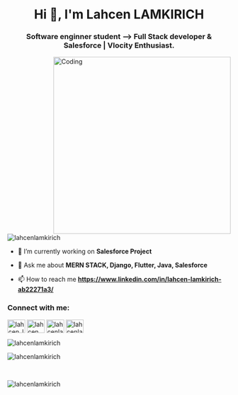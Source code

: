 <h1 align="center">Hi 👋, I'm Lahcen LAMKIRICH</h1>
<h3 align="center">Software enginner student --> Full Stack developer & Salesforce | Vlocity Enthusiast.</h3>
<img align="right" alt="Coding" width="400" src="https://cdn.dribbble.com/users/1162077/screenshots/3848914/programmer.gif" />

<p align="left"> <img src="https://komarev.com/ghpvc/?username=lahcenlamkirich&label=Profile%20views&color=0e75b6&style=flat" alt="lahcenlamkirich" /> </p>

- 🔭 I’m currently working on **Salesforce Project**

- 💬 Ask me about **MERN STACK, Django, Flutter, Java, Salesforce**

- 📫 How to reach me **https://www.linkedin.com/in/lahcen-lamkirich-ab22271a3/**

<h3 align="left">Connect with me:</h3>
<p align="left">
<a href="https://twitter.com/lahcen_lam06" target="blank"><img align="center" src="https://raw.githubusercontent.com/rahuldkjain/github-profile-readme-generator/master/src/images/icons/Social/twitter.svg" alt="lahcen_lam06" height="30" width="40" /></a>
<a href="https://linkedin.com/in/lahcen lamkirich" target="blank"><img align="center" src="https://raw.githubusercontent.com/rahuldkjain/github-profile-readme-generator/master/src/images/icons/Social/linked-in-alt.svg" alt="lahcen lamkirich" height="30" width="40" /></a>
<a href="https://fb.com/lahcenlamkirich" target="blank"><img align="center" src="https://raw.githubusercontent.com/rahuldkjain/github-profile-readme-generator/master/src/images/icons/Social/facebook.svg" alt="lahcenlamkirich" height="30" width="40" /></a>
<a href="https://instagram.com/lahcenlamkirich" target="blank"><img align="center" src="https://raw.githubusercontent.com/rahuldkjain/github-profile-readme-generator/master/src/images/icons/Social/instagram.svg" alt="lahcenlamkirich" height="30" width="40" /></a>
</p>



<p><img align="left" src="https://github-readme-stats.vercel.app/api/top-langs?username=lahcenlamkirich&show_icons=true&locale=en&layout=compact" alt="lahcenlamkirich" /></p><br />

<p><img align="center" src="https://github-readme-stats.vercel.app/api?username=lahcenlamkirich&show_icons=true&locale=en" alt="lahcenlamkirich" /></p><br />

<p><img align="center" src="https://github-readme-streak-stats.herokuapp.com/?user=lahcenlamkirich&" alt="lahcenlamkirich" /></p>


